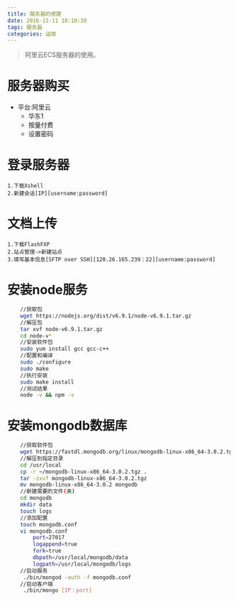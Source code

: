 ```yaml
---
title: 服务器的搭建
date: 2016-11-11 18:10:39
tags: 服务器
categories: 运维
---
```

>阿里云ECS服务器的使用。

<!--more-->
# 服务器购买
- 平台:阿里云
	+ 华东1 
	+ 按量付费
	+ 设置密码

# 登录服务器
	1.下载Xshell
	2.新建会话[IP][username:password]

# 文档上传
	1.下载FlashFXP
	2.站点管理->新建站点
	3.填写基本信息[SFTP over SSH][120.26.165.239：22][username:password]
	
# 安装node服务
```bash
	//获取包
	wget https://nodejs.org/dist/v6.9.1/node-v6.9.1.tar.gz
	//解压包
	tar xvf node-v6.9.1.tar.gz
	cd node-v*
	//安装软件包
	sudo yum install gcc gcc-c++
	//配置和编译
	sudo ./configure
	sudo make
	//执行安装
	sudo make install
	//测试结果
	node -v && npm -v
```

# 安装mongodb数据库
```bash
	//获取软件包
	wget https://fastdl.mongodb.org/linux/mongodb-linux-x86_64-3.0.2.tgz
	//解压到指定目录
	cd /usr/local
	cp -r ~/mongodb-linux-x86_64-3.0.2.tgz .
	tar -zxvf mongodb-linux-x86_64-3.0.2.tgz
	mv mongodb-linux-x86_64-3.0.2 mongodb
	//新建需要的文件(夹)
	cd mongodb
	mkdir data
	touch logs
	//添加配置
	touch mongodb.conf
	vi mongodb.conf
		port=27017
		logappend=true
		fork=true
		dbpath=/usr/local/mongodb/data
		logpath=/usr/local/mongodb/logs
	//启动服务
	 ./bin/mongod -auth -f mongodb.conf
	//启动客户端
	 ./bin/mongo [IP：port]
```
